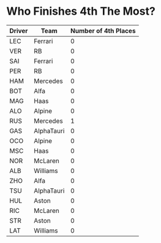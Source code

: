 # Who Finishes 4th The Most?
| Driver | Team       | Number of 4th Places | 
| ------ | ---------- | -------------------- |
| LEC    | Ferrari    | 0                    |
| VER    | RB         | 0                    |
| SAI    | Ferrari    | 0                    |
| PER    | RB         | 0                    |
| HAM    | Mercedes   | 0                    |
| BOT    | Alfa       | 0                    |
| MAG    | Haas       | 0                    |
| ALO    | Alpine     | 0                    |
| RUS    | Mercedes   | 1                    |
| GAS    | AlphaTauri | 0                    |
| OCO    | Alpine     | 0                    |
| MSC    | Haas       | 0                    |
| NOR    | McLaren    | 0                    |
| ALB    | Williams   | 0                    |
| ZHO    | Alfa       | 0                    |
| TSU    | AlphaTauri | 0                    |
| HUL    | Aston      | 0                    |
| RIC    | McLaren    | 0                    |
| STR    | Aston      | 0                    |
| LAT    | Williams   | 0                    |